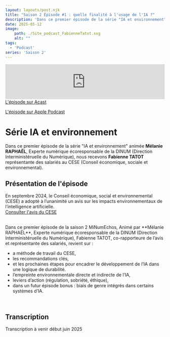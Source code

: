 ```yaml
---
layout: layouts/post.njk
title: "Saison 2 Épisode #1 : quelle finalité à l'usage de l'IA ?"
description: 'Dans ce premier épisode de la série "IA et environnement", Mélanie Raphaël reçoit Fabienne Tatot, rapporteur du rapport du CESE'
date: 2025-05-12
image:
    path: ./Site_podcast_FabienneTatot.svg
    alt: ""
tags:
  - 'Podcast'
series: 'Saison 2'
---
```

<!-- intégration Acast -->

<iframe src="https://embed.acast.com/$/669e18c83847f8c1a590bc69/680a071f3e1190c8312ef12a?" frameBorder="0" width="100%" height="110px" allow="autoplay"></iframe>

</br>
<!-- Lien Acast -->
<a class="fr-link fr-icon-arrow-right-line fr-link--icon-right" href="https://shows.acast.com/minumeco-initiatives-pour-un-numerique-ecoresponsable/episodes/680a071f3e1190c8312ef12a">L'épisode sur Acast</a>

</br>

<!-- Lien Apple Podcast -->
<a class="fr-link fr-icon-arrow-right-line fr-link--icon-right" href="https://podcasts.apple.com/fr/podcast/minumechos-initiatives-pour-un-num%C3%A9rique-public/id1759375669">L'épisode sur Apple Podcast</a>


<!-- légende du podcast-->

# Série IA et environnement

Dans ce premier épisode de la série "IA et environnement" animée **Mélanie RAPHAËL**, Experte numérique écoresponsable de la DINUM (Direction Interministéruelle du Numérique), nous recevons **Fabienne TATOT** représentante des salariés au CESE (Conseil économique, sociale et environnemental).

## Présentation de l'épisode

En septembre 2024, le Conseil économique, social et environnemental (CESE) a adopté à l’unanimité un avis sur les impacts environnementaux de l’intelligence artificielle.
</br>
<a class="fr-link fr-icon-arrow-right-line fr-link--icon-right" href="https://www.lecese.fr/travaux-publies/impacts-de-lintelligence-artificielle-risques-et-opportunites-pour-lenvironnement">Consulter l'avis du CESE</a>

</br>
Dans ce premier épisode de la saison 2 MiNumEchos, Animé par **Mélanie RAPHAËL**, Experte numérique écoresponsable de la DINUM (Direction Interministéruelle du Numérique), Fabienne TATOT, co-rapporteure de l’avis et représentante des salariés, revient sur :

* a méthode de travail du CESE,
* les recommandations clés,
* et les prochaines étapes pour encadrer le développement de l’IA dans une logique de durabilité.
* l’empreinte environnementale directe et indirecte de l’IA,
* leviers d’action (régulation, sobriété, éthique), 
* dans un futur épisode bonus : biais de genre intégrés dans certains systèmes d’IA.
</br>

<!-- légende du podcast-->

## Transcription
Transcription à venir début juin 2025